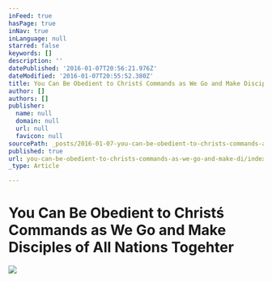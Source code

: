 ```yaml
---
inFeed: true
hasPage: true
inNav: true
inLanguage: null
starred: false
keywords: []
description: ''
datePublished: '2016-01-07T20:56:21.976Z'
dateModified: '2016-01-07T20:55:52.380Z'
title: You Can Be Obedient to Christś Commands as We Go and Make Disciples of All Nations Togehter
author: []
authors: []
publisher:
  name: null
  domain: null
  url: null
  favicon: null
sourcePath: _posts/2016-01-07-you-can-be-obedient-to-christs-commands-as-we-go-and-make-di.md
published: true
url: you-can-be-obedient-to-christs-commands-as-we-go-and-make-di/index.html
_type: Article

---
```

# You Can Be Obedient to Christś Commands as We Go and Make Disciples of All Nations Togehter
![](https://the-grid-user-content.s3-us-west-2.amazonaws.com/18bd7f00-1c8b-4a7c-8428-ba940f73b62c.jpg)